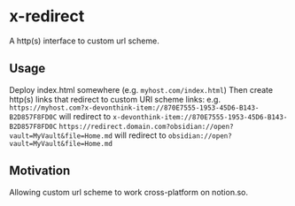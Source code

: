 # x-redirect

A http(s) interface to custom url scheme.

## Usage

Deploy index.html somewhere (e.g. `myhost.com/index.html`)
Then create http(s) links that redirect to custom URI scheme links:
e.g. 
`https://myhost.com?x-devonthink-item://870E7555-1953-45D6-B143-B2D857F8FD0C` will redirect to `x-devonthink-item://870E7555-1953-45D6-B143-B2D857F8FD0C`
`https://redirect.domain.com?obsidian://open?vault=MyVault&file=Home.md` will redirect to `obsidian://open?vault=MyVault&file=Home.md`

## Motivation

Allowing custom url scheme to work cross-platform on notion.so.
